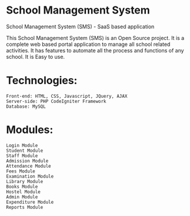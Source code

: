 # School Management System
School Management System (SMS) - SaaS based application


This School Management System (SMS) is an Open Source project. It is a complete web based portal application to manage all school related activities. It has features to automate all the process and functions of any school. It is Easy to use.

# Technologies:	
    Front-end: HTML, CSS, Javascript, JQuery, AJAX
    Server-side: PHP CodeIgniter Framework
    Database: MySQL

# Modules:
    Login Module    
    Student Module 
    Staff Module    
    Admission Module 
    Attendance Module     
    Fees Module 
    Examination Module     
    Library Module
    Books Module    
    Hostel Module
    Admin Module
    Expenditure Module 
    Reports Module  

